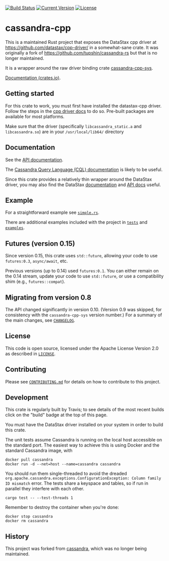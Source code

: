 [![Build Status](https://travis-ci.org/Metaswitch/cassandra-rs.svg?branch=master)](https://travis-ci.org/Metaswitch/cassandra-rs)
[![Current Version](https://img.shields.io/crates/v/cassandra-cpp.svg)](https://crates.io/crates/cassandra-cpp)
[![License](https://img.shields.io/github/license/Metaswitch/cassandra-rs.svg)](#License)

# cassandra-cpp

This is a maintained Rust project that
exposes the DataStax cpp driver at https://github.com/datastax/cpp-driver/
in a somewhat-sane crate.
It was originally a fork of https://github.com/tupshin/cassandra-rs but that is no longer maintained.

It is a wrapper around the raw driver binding crate [cassandra-cpp-sys](https://github.com/Metaswitch/cassandra-sys-rs).

[Documentation (crates.io)](https://docs.rs/cassandra-cpp).


## Getting started

For this crate to work, you must first have installed the datastax-cpp driver.
Follow the steps in the
[cpp driver docs](https://github.com/datastax/cpp-driver/tree/master/topics#installation)
to do so. Pre-built packages are available for most platforms.

Make sure that the driver (specifically `libcassandra_static.a` and `libcassandra.so`) are in your `/usr/local/lib64/` directory


## Documentation

See the [API documentation](https://docs.rs/cassandra-cpp).

The [Cassandra Query Language (CQL) documentation](http://docs.datastax.com/en/cql/3.3/cql/cql_reference/cqlCommandsTOC.html)
is likely to be useful.

Since this crate provides a relatively
thin wrapper around the DataStax driver, you may also find the DataStax
[documentation](http://datastax.github.io/cpp-driver/topics/) and
[API docs](http://datastax.github.io/cpp-driver/api/) useful.


## Example

For a straightforward example see [`simple.rs`](examples/simple.rs).

There are additional examples included with the project in [`tests`](tests/) and
[`examples`](examples/).


## Futures (version 0.15)

Since version 0.15, this crate uses `std::future`, allowing your code to
use `futures:0.3`, `async/await`, etc.

Previous versions (up to 0.14) used `futures:0.1`. You can either remain on
the 0.14 stream, update your code to use `std::future`, or use a compatibility
shim (e.g., `futures::compat`).


## Migrating from version 0.8

The API changed significantly in version 0.10.
(Version 0.9 was skipped, for consistency with the `cassandra-cpp-sys` version number.)
For a summary of the main changes, see [`CHANGELOG`](CHANGELOG.md#0100).


## License

This code is open source, licensed under the Apache License Version 2.0 as
described in [`LICENSE`](LICENSE).


## Contributing

Please see [`CONTRIBUTING.md`](CONTRIBUTING.md) for details on how to contribute
to this project.


## Development

This crate is regularly built by Travis; to see details of the most recent builds
click on the "build" badge at the top of this page.

You must have the DataStax driver installed on your system in order to build
this crate.

The unit tests assume Cassandra is running on the local host accessible on the
standard port. The easiest way to achieve this is using Docker and the standard
Cassandra image, with
```
docker pull cassandra
docker run -d --net=host --name=cassandra cassandra
```

You should run them single-threaded to avoid the dreaded
`org.apache.cassandra.exceptions.ConfigurationException: Column family ID mismatch`
error. The tests share a keyspace and tables, so if run in parallel they
interfere with each other.
```
cargo test -- --test-threads 1
```

Remember to destroy the container when you're done:
```
docker stop cassandra
docker rm cassandra
```

## History

This project was forked from [cassandra](https://github.com/tupshin/cassandra-rs), which was no longer being maintained.
